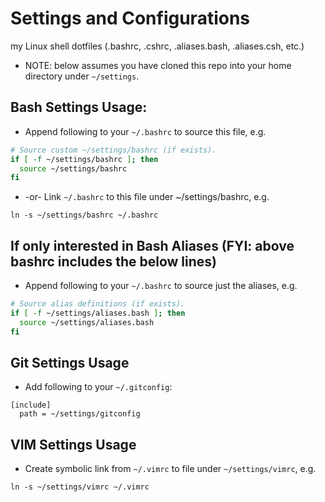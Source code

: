 # Settings and Configurations
my Linux shell dotfiles (.bashrc, .cshrc, .aliases.bash, .aliases.csh, etc.)

* NOTE: below assumes you have cloned this repo into your home directory under `~/settings`.

## Bash Settings Usage:
* Append following to your `~/.bashrc` to source this file, e.g.

```bash
# Source custom ~/settings/bashrc (if exists).
if [ -f ~/settings/bashrc ]; then
  source ~/settings/bashrc
fi
```

* -or- Link `~/.bashrc` to this file under ~/settings/bashrc, e.g.

```shell
ln -s ~/settings/bashrc ~/.bashrc
````

## If only interested in Bash Aliases (FYI: above bashrc includes the below lines)
* Append following to your `~/.bashrc` to source just the aliases, e.g.

```bash
# Source alias definitions (if exists).
if [ -f ~/settings/aliases.bash ]; then
  source ~/settings/aliases.bash
fi
```

## Git Settings Usage
* Add following to your `~/.gitconfig`:

```
[include]
  path = ~/settings/gitconfig
```

## VIM Settings Usage
* Create symbolic link from `~/.vimrc` to file under `~/settings/vimrc`, e.g.

```shell
ln -s ~/settings/vimrc ~/.vimrc
```

